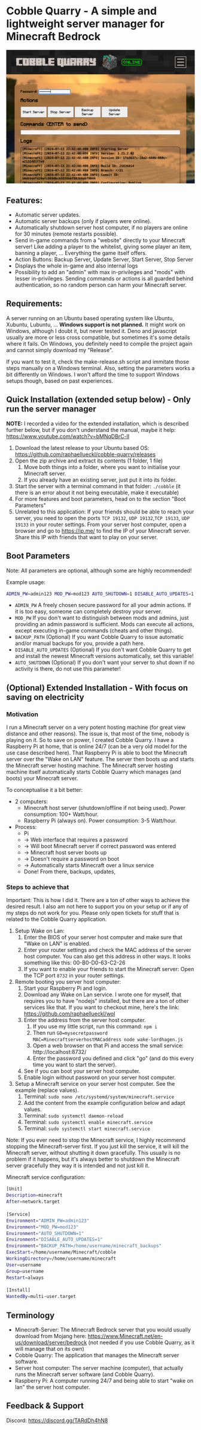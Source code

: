 # Cobble Quarry - A simple and lightweight server manager for Minecraft Bedrock

![Cobble Quarry UI](cq.png "Cobble Quarry UI")

## Features:

- Automatic server updates.
- Automatic server backups (only if players were online).
- Automatically shutdown server host computer, if no players are online for 30 minutes (remote restarts possible).
- Send in-game commands from a "website" directly to your Minecraft server! Like adding a player to the whitelist, giving some player an item, banning a player, ... Everything the game itself offers.
- Action Buttons: Backup Server, Update Server, Start Server, Stop Server
- Displays the whole in-game and also internal logs
- Possibility to add an "admin" with max in-privileges and "mods" with lesser in-privileges. Sending commands or actions is all guarded behind authentication, so no random person can harm your Minecraft server.

## Requirements:

A server running on an Ubuntu based operating system like Ubuntu, Xubuntu, Lubuntu, ...
**Windows support is not planned.** It might work on Windows, although I doubt it, but never tested it. Deno and javascript usually are more or less cross compatible, but sometimes it's some details where it fails. On Windows, you definitely need to compile the project again and cannot simply download my "Release".

If you want to test it, check the make-release.sh script and immitate those steps manually on a Windows terminal. Also, setting the parameters works a bit differently on Windows. I won't afford the time to support Windows setups though, based on past experiences.

## Quick Installation (extended setup below) - Only run the server manager

**NOTE:** I recorded a video for the extended installation, which is described further below, but if you don't understand the manual, maybe it help: https://www.youtube.com/watch?v=bMNqDBrC-lI

1. Download the latest release to your Ubuntu based OS: https://github.com/raphaellueckl/cobble-quarry/releases
1. Open the zip archive and extract its contents (1 folder, 1 file)
   1. Move both things into a folder, where you want to initialise your Minecraft server.
   1. If you already have an existing server, just put it into its folder.
1. Start the server with a terminal command in that folder: `./cobble` (it there is an error about it not being executable, make it executable)
1. For more features and boot parameters, head on to the section "Boot Parameters"
1. Unrelated to this application: If your friends should be able to reach your server, you need to open the ports `TCP 19132`, `UDP 19132`,`TCP 19133`, `UDP 19133` in your router settings. From your server host computer, open a browser and go to https://ip.me/ to find the IP of your Minecraft server. Share this IP with friends that want to play on your server.

## Boot Parameters

Note: All parameters are optional, although some are highly recommended!

Example usage:

```bash
ADMIN_PW=admin123 MOD_PW=mod123 AUTO_SHUTDOWN=1 DISABLE_AUTO_UPDATES=1 BACKUP_PATH=/home/username/Minecraft_backups ./cobble
```

- `ADMIN_PW` A freely chosen secure password for all your admin actions. If it is too easy, someone can completely destroy your server.
- `MOD_PW` If you don't want to distinguish between mods and admins, just providing an admin password is sufficient. Mods can execute all actions, except executing in-game commands (cheats and other things).
- `BACKUP_PATH` (Optional) If you want Cobble Quarry to issue automatic and/or manual backups for you, provide a path here.
- `DISABLE_AUTO_UPDATES` (Optional) If you don't want Cobble Quarry to get and install the newest Minecraft versions automatically, set this variable!
- `AUTO_SHUTDOWN` (Optional) If you don't want your server to shut down if no activity is there, do not use this parameter!

## (Optional) Extended Installation - With focus on saving on electricity

### Motivation

I run a Minecraft server on a very potent hosting machine (for great view distance and other reasons). The issue is, that most of the time, nobody is playing on it. So to save on power, I created Cobble Quarry. I have a Raspberry Pi at home, that is online 24/7 (can be a very old model for the use case described here). That Raspberry Pi is able to boot the Minecraft server over the "Wake on LAN" feature. The server then boots up and starts the Minecraft server hosting machine. The Minecraft server hosting machine itself automatically starts Cobble Quarry which manages (and boots) your Minecraft server.

To conceptualise it a bit better:

- 2 computers:
  - Minecraft host server (shutdown/offline if not being used). Power consumption: 100+ Watt/hour.
  - Raspberry Pi (always on). Power consumption: 3-5 Watt/hour.
- Process:
  - Pi
  - -> Web interface that requires a password
  - -> Will boot Minecraft server if correct password was entered
  - -> Minecraft host server boots up
  - -> Doesn't require a password on boot
  - -> Automatically starts Minecraft over a linux service
  - Done! From there, backups, updates,

### Steps to achieve that

Important: This is how I did it. There are a ton of other ways to achieve the desired result. I also am not here to support you on your setup or if any of my steps do not work for you. Please only open tickets for stuff that is related to the Cobble Quarry application.

1. Setup Wake on Lan:
   1. Enter the BIOS of your server host computer and make sure that "Wake on LAN" is enabled.
   1. Enter your router settings and check the MAC address of the server host computer. You can also get this address in other ways. It looks something like this: 00-B0-D0-63-C2-26
   1. If you want to enable your friends to start the Minecraft server: Open the TCP port `8732` in your router settings.
1. Remote booting you server host computer:
   1. Start your Raspberry Pi and login.
   1. Download any Wake on Lan service. I wrote one for myself, that requires you to have "nodejs" installed, but there are a ton of other services like that. If you want to checkout mine, here's the link: https://github.com/raphaellueckl/wol
   1. Enter the address from the server host computer.
      1. If you use my little script, run this command: `npm i`
      1. Then run `GO=mysecretpassword MAC=MinecraftserverhostMACaddress node wake-lordhagen.js`
      1. Open a web browser on that Pi and access the small service: http://localhost:8732/
      1. Enter the password you defined and click "go" (and do this every time you want to start the server).
   1. See if you can boot your server host computer.
   1. Enable login without password on your server host computer.
1. Setup a Minecraft service on your server host computer. See the example (replace values).
   1. Terminal: `sudo nano /etc/systemd/system/minecraft.service`
   1. Add the content from the example configuration below and adapt values.
   1. Terminal: `sudo systemctl daemon-reload`
   1. Terminal: `sudo systemctl enable minecraft.service`
   1. Terminal: `sudo systemctl start minecraft.service`

Note: If you ever need to stop the Minecraft service, I highly recommend stopping the Minecraft-server first. If you just kill the service, it will kill the Minecraft server, without shutting it down gracefully. This usually is no problem if it happens, but it's always better to shutdown the Minecraft server gracefully they way it is intended and not just kill it.

Minecraft service configuration:

```bash
[Unit]
Description=minecraft
After=network.target

[Service]
Environment="ADMIN_PW=admin123"
Environment="MOD_PW=mod123"
Environment="AUTO_SHUTDOWN=1"
Environment="DISABLE_AUTO_UPDATES=1"
Environment="BACKUP_PATH=/home/username/minecraft_backups"
ExecStart=/home/username/Minecraft/cobble
WorkingDirectory=/home/username/minecraft
User=username
Group=username
Restart=always

[Install]
WantedBy=multi-user.target

```

## Terminology

- Minecraft-Server: The Minecraft Bedrock server that you would usually download from Mojang here: https://www.Minecraft.net/en-us/download/server/bedrock (not needed if you use Cobble Quarry, as it will manage that on its own)
- Cobble Quarry: The application that manages the Minecraft server software.
- Server host computer: The server machine (computer), that actually runs the Minecraft server software (and Cobble Quarry).
- Raspberry Pi: A computer running 24/7 and being able to start "wake on lan" the server host computer.

## Feedback & Support

Discord: https://discord.gg/TARdDh4hN8
